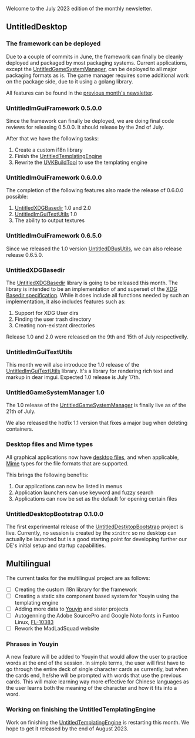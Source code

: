 Welcome to the July 2023 edition of the monthly newsletter.

## UntitledDesktop
### The framework can be deployed
Due to a couple of commits in June, the framework can finally be cleanly deployed and packaged by most packaging systems. 
Current applications, except the [UntitledGameSystemManager](https://github.com/MadLadSquad/UntitledGameSystemManager), 
can be deployed to all major packaging formats as is. The game manager requires some additional work on the package side, 
due to it using a golang library.

All features can be found in the 
[previous month's newsletter](https://madladsquad.com/monthly-newsletter/2023/June#untitledimguiframework-0500-part-2).

### UntitledImGuiFramework 0.5.0.0
Since the framework can finally be deployed, we are doing final code reviews for releasing 0.5.0.0. It should release by the 2nd 
of July.

After that we have the following tasks:

1. Create a custom i18n library
1. Finish the [UntitledTemplatingEngine](https://github.com/MadLadSquad/UntitledTemplatingEngine)
1. Rewrite the [UVKBuildTool](https://github.com/MadLadSquad/UVKBuildTool) to use the templating engine

### UntitledImGuiFramework 0.6.0.0
The completion of the following features also made the release of 0.6.0.0 possible:

1. [UntitledXDGBasedir](https://github.com/MadLadSquad/UntitledXDGBasedir)  1.0 and 2.0
1. [UntitledImGuiTextUtils](https://github.com/MadLadSquad/UntitledImGuiTextUtils) 1.0
1. The ability to output textures

### UntitledImGuiFramework 0.6.5.0
Since we released the 1.0 version [UntitledDBusUtils](https://github.com/MadLadSquad/UntitledDBusUtils), we can also release
release 0.6.5.0.

### UntitledXDGBasedir
The [UntitledXDGBasedir](https://github.com/MadLadSquad/UntitledXDGBasedir) library is going to be released this month.
The library is intended to be an implementation of and superset of the 
[XDG Basedir specification](https://specifications.freedesktop.org/basedir-spec/basedir-spec-latest.html). While it does include
all functions needed by such an implementation, it also includes features such as:

1. Support for XDG User dirs
1. Finding the user trash directory
1. Creating non-existant directories

Release 1.0 and 2.0 were released on the 9th and 15th of July respectivelly.

### UntitledImGuiTextUtils
This month we will also introduce the 1.0 release of the 
[UntitledImGuiTextUtils](https://github.com/MadLadSquad/UntitledImGuiTextUtils) library. It's a library for rendering rich text
and markup in dear imgui. Expected 1.0 release is July 17th.

### UntitledGameSystemManager 1.0
The 1.0 release of the [UntitledGameSystemManager](https://github.com/MadLadSquad/UntitledGameSystemManager) is finally live as of
the 21th of July.

We also released the hotfix 1.1 version that fixes a major bug when deleting containers.

### Desktop files and Mime types
All graphical applications now have [desktop files](https://www.freedesktop.org/wiki/Specifications/desktop-entry-spec/), and when applicable, [Mime](https://en.wikipedia.org/wiki/MIME) types for the file formats that are supported.

This brings the following benefits:

1. Our applications can now be listed in menus
1. Application launchers can use keyword and fuzzy search
1. Applications can now be set as the default for opening certain files

### UntitledDesktopBootstrap 0.1.0.0
The first experimental release of the [UntitledDestktopBootstrap](https://github.com/MadLadSquad/UntitledDestkopBootstrap)
project is live. Currently, no session is created by the `xinitrc` so no desktop can actually be launched but is a good starting
point for developing further our DE's initial setup and startup capabilities.

## Multilingual
The current tasks for the multilingual project are as follows:

- [ ] Creating the custom i18n library for the framework
- [ ] Creating a static site component based system for Youyin using the templating engine
- [ ] Adding more data to [Youyin](https://youyin.madladsquad.com/) and sister projects
- [ ] Autogenning the Adobe SourcePro and Google Noto fonts in Funtoo Linux, [FL-10383](https://bugs.funtoo.org/browse/FL-10383)
- [ ] Rework the MadLadSquad website

### Phrases in Youyin
A new feature will be added to Youyin that would allow the user to practice words at the end of the session. In simple terms, 
the user will first have to go through the entire deck of single character cards as currently, but when the cards end, 
he/she will be prompted with words that use the previous cards. This will make learning way more effective for Chinese 
languages as the user learns both the meaning of the character and how it fits into a word.

### Working on finishing the UntitledTemplatingEngine
Work on finishing the [UntitledTemplatingEngine](https://github.com/MadLadSquad/UntitledTemplatingEngine) is restarting this 
month. We hope to get it released by the end of August 2023.
